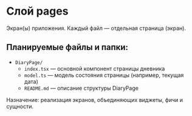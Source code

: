 # Слой pages

Экран(ы) приложения. Каждый файл — отдельная страница (экран).

## Планируемые файлы и папки:

- `DiaryPage/`
  - `index.tsx` — основной компонент страницы дневника
  - `model.ts` — модель состояния страницы (например, текущая дата)
  - `README.md` — описание структуры DiaryPage

Назначение: реализация экранов, объединяющих виджеты, фичи и сущности. 